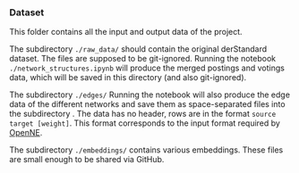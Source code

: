 ### Dataset


This folder contains all the input and output data of the project.


The subdirectory `./raw_data/` should contain the original derStandard dataset. 
The files are supposed to be git-ignored. 
Running the notebook `./network_structures.ipynb` will produce the
merged postings and votings data, which will be saved in this directory (and also git-ignored).


The subdirectory `./edges/`
Running the notebook will also produce the edge data of the different networks 
and save them as space-separated files into the subdirectory . 
The data has no header, rows are in the format `source target [weight]`. 
This format corresponds to the input format required by [OpenNE](https://github.com/thunlp/OpenNE).

The subdirectory `./embeddings/` contains various embeddings. These files are small enough to be shared via GitHub.
